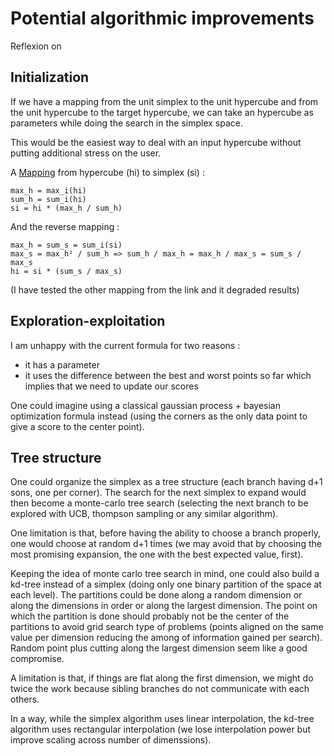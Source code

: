 # Potential algorithmic improvements

Reflexion on

## Initialization

If we have a mapping from the unit simplex to the unit hypercube and from the unit hypercube to the target hypercube, we can take an hypercube as parameters while doing the search in the simplex space.

This would be the easiest way to deal with an input hypercube without putting additional stress on the user.

A [Mapping](https://math.stackexchange.com/a/385071/495073) from hypercube (hi) to simplex (si) :

```
max_h = max_i(hi)
sum_h = sum_i(hi)
si = hi * (max_h / sum_h)
```

And the reverse mapping :

```
max_h = sum_s = sum_i(si)
max_s = max_h² / sum_h => sum_h / max_h = max_h / max_s = sum_s / max_s
hi = si * (sum_s / max_s)
```

(I have tested the other mapping from the link and it degraded results)

## Exploration-exploitation

I am unhappy with the current formula for two reasons :

- it has a parameter
- it uses the difference between the best and worst points so far which implies that we need to update our scores

One could imagine using a classical gaussian process + bayesian optimization formula instead (using the corners as the only data point to give a score to the center point).

## Tree structure

One could organize the simplex as a tree structure (each branch having d+1 sons, one per corner).
The search for the next simplex to expand would then become a monte-carlo tree search (selecting the next branch to be explored with UCB, thompson sampling or any similar algorithm).

One limitation is that, before having the ability to choose a branch properly, one would choose at random d+1 times (we may avoid that by choosing the most promising expansion, the one with the best expected value, first).

Keeping the idea of monte carlo tree search in mind, one could also build a kd-tree instead of a simplex (doing only one binary partition of the space at each level).
The partitions could be done along a random dimension or along the dimensions in order or along the largest dimension.
The point on which the partition is done should probably not be the center of the partitions to avoid grid search type of problems (points aligned on the same value per dimension reducing the among of information gained per search).
Random point plus cutting along the largest dimension seem like a good compromise.

A limitation is that, if things are flat along the first dimension, we might do twice the work because sibling branches do not communicate with each others.

In a way, while the simplex algorithm uses linear interpolation, the kd-tree algorithm uses rectangular interpolation (we lose interpolation power but improve scaling across number of dimenssions).
